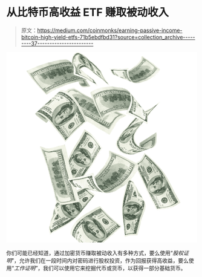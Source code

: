 # 从比特币高收益 ETF 赚取被动收入

> 原文：<https://medium.com/coinmonks/earning-passive-income-bitcoin-high-yield-etfs-71b5ebdfbd31?source=collection_archive---------37----------------------->

![](img/4bc321af1ae0b7bbe9670914a2ade6ac.png)

你们可能已经知道，通过加密货币赚取被动收入有多种方式，要么使用“*股权证明*”，允许我们在一段时间内对密码进行股权投资，作为回报获得高收益，要么使用“*工作证明”*，我们可以使用它来挖掘代币或货币，以获得一部分基础货币。